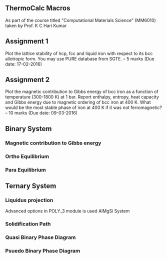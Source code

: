 ## ThermoCalc Macros
As part of the course titled "Computational Materials Science" (MM6010) taken by Prof. K C Hari Kumar

## Assignment 1
Plot the lattice stability of hcp, fcc and liquid iron with respect to its bcc allotropic form. You may use PURE database from SGTE. – 5 marks (Due date: 17-02-2016)

## Assignment 2
Plot the magnetic contribution to Gibbs energy of bcc iron as a function of temperature (300-1800 K) at 1 bar. Report enthalpy, entropy, heat capacity and Gibbs energy due to magnetic ordering of bcc iron at 400 K. What would be the most stable phase of iron at 400 K if it was not ferromagnetic? – 10 marks (Due date: 09-03-2016)

## Binary System

### Magnetic contribution to Gibbs energy

### Ortho Equilibrium

### Para Equilibrium

## Ternary System

### Liquidus projection
Advanced options in POLY_3 module is used
AlMgSi System

### Solidification Path

### Quasi Binary Phase Diagram

### Psuedo Binary Phase Diagram